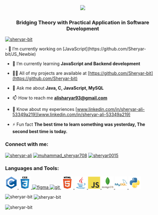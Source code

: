 <h1 align="center">
    <img src="https://readme-typing-svg.herokuapp.com/?font=Righteous&size=35&center=true&vCenter=true&width=500&height=70&duration=4000&lines=Hi+There!+👋;+I'm+Muhammad+Sheryar!;"     
</h1>

<br>
<h3 align="center">Bridging Theory with Practical Application in Software Development</h3>

<p align="left"> <a href="https://github.com/ryo-ma/github-profile-trophy"><img src="https://github-profile-trophy.vercel.app/Sheryar-bit=ryo-ma&theme=algolia)" alt="sheryar-bit" /></a> </p>
- 🔭 I’m currently working on [JavaScript](https://github.com/Sheryar-bit/JS_Newbie)

- 🌱 I’m currently learning **JavaScript and Backend development**

- 👨‍💻 All of my projects are available at [https://github.com/Sheryar-bit](https://github.com/Sheryar-bit)

- 💬 Ask me about **Java, C, JavaScript, MySQL**

- 📫 How to reach me **alisharyar93@gmail.com**

- 📄 Know about my experiences [www.linkedin.com/in/sheryar-ali-53349a219](www.linkedin.com/in/sheryar-ali-53349a219)

- ⚡ Fun fact **The best time to learn something was yesterday, The second best time is today.**

<h3 align="left">Connect with me:</h3>
<p align="left">
<a href="https://linkedin.com/in/sheryar-ali" target="blank"><img align="center" src="https://raw.githubusercontent.com/rahuldkjain/github-profile-readme-generator/master/src/images/icons/Social/linked-in-alt.svg" alt="sheryar-ali" height="30" width="40" /></a>
<a href="https://www.leetcode.com/muhammad_sheryar708" target="blank"><img align="center" src="https://raw.githubusercontent.com/rahuldkjain/github-profile-readme-generator/master/src/images/icons/Social/leet-code.svg" alt="muhammad_sheryar708" height="30" width="40" /></a>
<a href="https://discord.gg/sheryar0015" target="blank"><img align="center" src="https://raw.githubusercontent.com/rahuldkjain/github-profile-readme-generator/master/src/images/icons/Social/discord.svg" alt="sheryar0015" height="30" width="40" /></a>
</p>

<h3 align="left">Languages and Tools:</h3>
<p align="left"> <a href="https://www.cprogramming.com/" target="_blank" rel="noreferrer"> <img src="https://raw.githubusercontent.com/devicons/devicon/master/icons/c/c-original.svg" alt="c" width="40" height="40"/> </a> <a href="https://www.w3schools.com/css/" target="_blank" rel="noreferrer"> <img src="https://raw.githubusercontent.com/devicons/devicon/master/icons/css3/css3-original-wordmark.svg" alt="css3" width="40" height="40"/> </a> <a href="https://www.figma.com/" target="_blank" rel="noreferrer"> <img src="https://www.vectorlogo.zone/logos/figma/figma-icon.svg" alt="figma" width="40" height="40"/> </a> <a href="https://git-scm.com/" target="_blank" rel="noreferrer"> <img src="https://www.vectorlogo.zone/logos/git-scm/git-scm-icon.svg" alt="git" width="40" height="40"/> </a> <a href="https://www.w3.org/html/" target="_blank" rel="noreferrer"> <img src="https://raw.githubusercontent.com/devicons/devicon/master/icons/html5/html5-original-wordmark.svg" alt="html5" width="40" height="40"/> </a> <a href="https://www.java.com" target="_blank" rel="noreferrer"> <img src="https://raw.githubusercontent.com/devicons/devicon/master/icons/java/java-original.svg" alt="java" width="40" height="40"/> </a> <a href="https://developer.mozilla.org/en-US/docs/Web/JavaScript" target="_blank" rel="noreferrer"> <img src="https://raw.githubusercontent.com/devicons/devicon/master/icons/javascript/javascript-original.svg" alt="javascript" width="40" height="40"/> </a> <a href="https://www.mongodb.com/" target="_blank" rel="noreferrer"> <img src="https://raw.githubusercontent.com/devicons/devicon/master/icons/mongodb/mongodb-original-wordmark.svg" alt="mongodb" width="40" height="40"/> </a> <a href="https://www.mysql.com/" target="_blank" rel="noreferrer"> <img src="https://raw.githubusercontent.com/devicons/devicon/master/icons/mysql/mysql-original-wordmark.svg" alt="mysql" width="40" height="40"/> </a> <a href="https://www.python.org" target="_blank" rel="noreferrer"> <img src="https://raw.githubusercontent.com/devicons/devicon/master/icons/python/python-original.svg" alt="python" width="40" height="40"/> </a> </p>

<p><img align="left" src="https://github-readme-stats.vercel.app/api/top-langs?username=sheryar-bit&show_icons=true&locale=en&layout=compact" alt="sheryar-bit" /></p>

<p>&nbsp;<img align="center" src="https://github-readme-stats.vercel.app/api?username=sheryar-bit&show_icons=true&locale=en" alt="sheryar-bit" /></p>

<p><img align="center" src="https://github-readme-streak-stats.herokuapp.com/?user=sheryar-bit&" alt="sheryar-bit" /></p>
